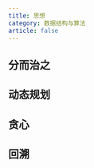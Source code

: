```yaml
---
title: 思想
category: 数据结构与算法
article: false
---
```


## 分而治之

## 动态规划

## 贪心

## 回溯

<!-- to be updated -->
